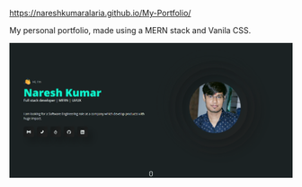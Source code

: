 https://nareshkumaralaria.github.io/My-Portfolio/


My personal portfolio, made using a MERN stack and Vanila CSS.


![img](./public/assets/img/homepage.PNG)
